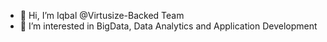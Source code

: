 - 👋 Hi, I’m Iqbal @Virtusize-Backed Team
- 👀 I’m interested in BigData, Data Analytics and Application Development
